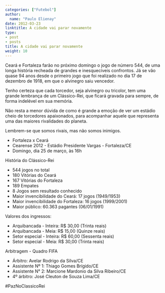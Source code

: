 ```yaml
---
categories: ["Futebol"]
author:
  name: "Paulo Elienay"
date: 2012-03-23
linktitle: A cidade vai parar novamente
type:
- post
- posts
title: A cidade vai parar novamente
weight: 10
---
```

Ceará e Fortaleza farão no próximo domingo o jogo de número 544, de uma longa história recheada de grandes e inesquecíveis confrontos. Já se vão quase 94 anos desde o primeiro jogo que foi realizado no dia 17 de dezembro de 1918, em que o alvinegro saiu vencedor.

Tenho certeza que cada torcedor, seja alvinegro ou tricolor, tem uma grande lembrança de um Clássico-Rei, que ficará gravada para sempre, de forma indelével em sua memória.

Não resta a menor dúvida de como é grande a emoção de ver um estádio cheio de torcedores apaixonados, para acompanhar aquele que representa uma das maiores rivalidades do planeta.

Lembrem-se que somos rivais, mas não somos inimigos.

* Fortaleza x Ceará
* Cearense 2012 - Estádio Presidente Vargas - Fortaleza/CE
* Domingo, dia 25 de março, às 16h

História do Clássico-Rei
- 544 jogos no total
- 180 Vitórias do Ceará
- 167 Vitórias do Fortaleza
- 189 Empates
- 8 Jogos sem resultado conhecido
- Maior invencibilidade do Ceará: 17 jogos (1949/1953)
- Maior invencibilidade do Fortaleza: 16 jogos (1999/2001)
- Maior público: 60.363 pagantes (06/01/1991)

Valores dos ingressos:
- Arquibancada - Inteira: R$ 30,00 (Trinta reais)
- Arquibancada - Meia: R$ 15,00 (Quinze reais)
- Setor especial - Inteira: R$ 60,00 (Sessenta reais)
- Setor especial - Meia: R$ 30,00 (Trinta reais)

Arbitragem - Quadro FIFA
- Árbitro: Avelar Rodrigo da Silva/CE
- Assistente Nº 1: Thiago Gomes Brígido/CE
- Assistente N° 2: Marcione Mardonio da Silva Ribeiro/CE
- 4º árbitro: José Cleuton de Souza Lima/CE

#PazNoClassicoRei
